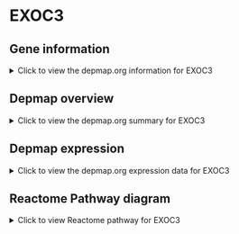 <h1>EXOC3</h1>

<h2>Gene information</h2>
<details>
  <summary>Click to view the depmap.org information for EXOC3</summary>
  <iframe src="https://depmap.org/portal/gene/EXOC3?tab=about" style="border:none;width:100%;height:800px"></iframe>
</details>

<h2>Depmap overview</h2>
<details>
  <summary>Click to view the depmap.org summary for EXOC3</summary>
  <iframe src="https://depmap.org/portal/gene/EXOC3?tab=overview" style="border:none;width:100%;height:800px"></iframe>
</details>

<h2>Depmap expression</h2>
<details>
  <summary>Click to view the depmap.org expression data for EXOC3</summary>
  <iframe src="https://depmap.org/portal/gene/EXOC3?tab=characterization" style="border:none;width:100%;height:800px"></iframe>
</details>



<h2>Reactome Pathway diagram</h2>
<details>
  <summary>Click to view Reactome pathway for EXOC3</summary>
  <p>VxPx cargo-targeting to cilium</p>
  <iframe src="https://reactome.org/PathwayBrowser/#/R-HSA-5620916" style="border:none;width:100%;height:800px"></iframe>
</details>




